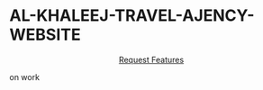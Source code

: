 # AL-KHALEEJ-TRAVEL-AJENCY-WEBSITE
<p align="center"><a href="https://github.com/Muhammad-Ramees/AL-KHALEEJ-TRAVEL-AJENCY/issues/new">Request Features</a></p>
on work
